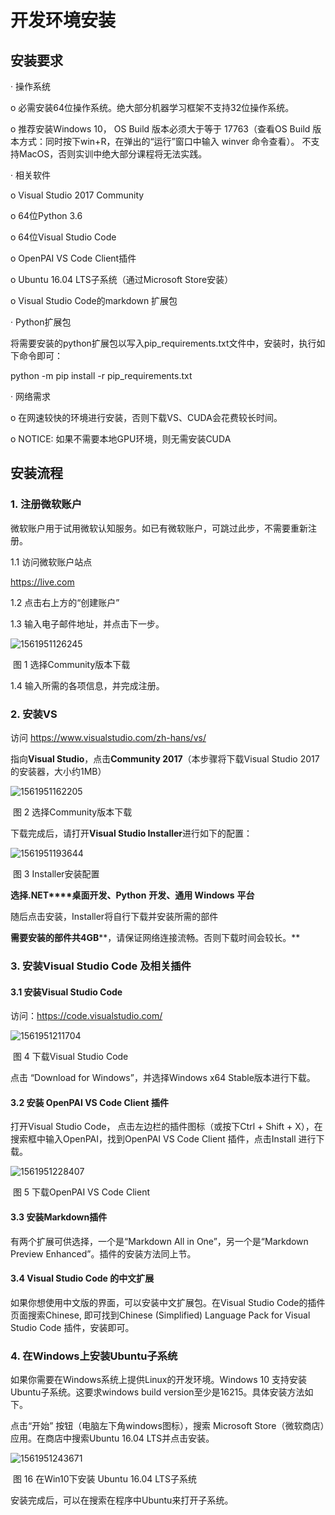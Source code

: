 

# 开发环境安装

## 安装要求

·         操作系统

o    必需安装64位操作系统。绝大部分机器学习框架不支持32位操作系统。

o    推荐安装Windows 10， OS Build 版本必须大于等于 17763（查看OS Build 版本方式：同时按下win+R，在弹出的“运行”窗口中输入 winver 命令查看）。 不支持MacOS，否则实训中绝大部分课程将无法实践。

·         相关软件

o    Visual Studio 2017 Community

o    64位Python 3.6

o    64位Visual Studio Code

o    OpenPAI VS Code Client插件

o    Ubuntu 16.04 LTS子系统（通过Microsoft Store安装）

o    Visual Studio Code的markdown 扩展包

·         Python扩展包

将需要安装的python扩展包以写入pip_requirements.txt文件中，安装时，执行如下命令即可：

python -m pip install -r pip_requirements.txt 

·         网络需求

o    在网速较快的环境进行安装，否则下载VS、CUDA会花费较长时间。

o    NOTICE: 如果不需要本地GPU环境，则无需安装CUDA

## 安装流程

### 1.    注册微软账户

微软账户用于试用微软认知服务。如已有微软账户，可跳过此步，不需要重新注册。

 

1.1   访问微软账户站点

<https://live.com> 

1.2   点击右上方的“创建账户”

1.3   输入电子邮件地址，并点击下一步。

![1561951126245](C:\Users\hp\AppData\Roaming\Typora\typora-user-images\1561951126245.png)

​                                                                         图 1 选择Community版本下载

1.4   输入所需的各项信息，并完成注册。

### 2.    安装VS 

访问 <https://www.visualstudio.com/zh-hans/vs/> 

指向**Visual Studio**，点击**Community 2017**（本步骤将下载Visual Studio 2017的安装器，大小约1MB）

![1561951162205](C:\Users\hp\AppData\Roaming\Typora\typora-user-images\1561951162205.png)

   

​                                                                      图 2 选择Community版本下载

 

下载完成后，请打开**Visual Studio Installer**进行如下的配置：

![1561951193644](C:\Users\hp\AppData\Roaming\Typora\typora-user-images\1561951193644.png)

 

   

​                                                                        图 3 Installer安装配置

**选择.NET****桌面开发、Python** **开发、通用 Windows** **平台**

随后点击安装，Installer将自行下载并安装所需的部件

**需要安装的部件共4GB****，请保证网络连接流畅。否则下载时间会较长。**

 

### 3.    安装Visual Studio Code 及相关插件

#### 3.1 安装Visual Studio Code

访问：<https://code.visualstudio.com/>

![1561951211704](C:\Users\hp\AppData\Roaming\Typora\typora-user-images\1561951211704.png)

 

   

​                                                                      图 4 下载Visual Studio Code

 

点击 “Download for Windows”，并选择Windows x64 Stable版本进行下载。

 

#### 3.2 安装 OpenPAI VS Code Client 插件

打开Visual Studio Code， 点击左边栏的插件图标（或按下Ctrl + Shift + X），在搜索框中输入OpenPAI，找到OpenPAI VS Code Client 插件，点击Install 进行下载。

![1561951228407](C:\Users\hp\AppData\Roaming\Typora\typora-user-images\1561951228407.png)

   

​                                                               图 5 下载OpenPAI VS Code Client

 

#### 3.3 安装Markdown插件

有两个扩展可供选择，一个是“Markdown All in One”，另一个是“Markdown Preview Enhanced”。插件的安装方法同上节。

#### 3.4 Visual Studio Code 的中文扩展

如果你想使用中文版的界面，可以安装中文扩展包。在Visual Studio Code的插件页面搜索Chinese, 即可找到Chinese (Simplified) Language Pack for Visual Studio Code 插件，安装即可。

 

### 4.    在Windows上安装Ubuntu子系统

如果你需要在Windows系统上提供Linux的开发环境。Windows 10 支持安装Ubuntu子系统。这要求windows build version至少是16215。具体安装方法如下。

点击“开始” 按钮（电脑左下角windows图标），搜索 Microsoft Store（微软商店）应用。在商店中搜索Ubuntu 16.04 LTS并点击安装。

![1561951243671](C:\Users\hp\AppData\Roaming\Typora\typora-user-images\1561951243671.png)

   

​                                                     图 16 在Win10下安装 Ubuntu 16.04 LTS子系统

 

安装完成后，可以在搜索在程序中Ubuntu来打开子系统。

 

 

 

 

 

 